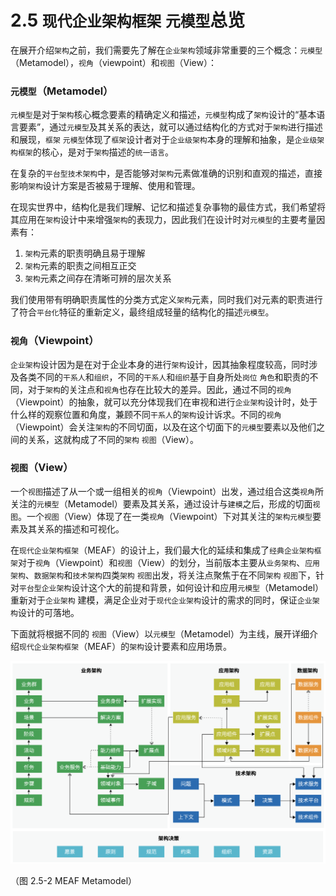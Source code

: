 # 2.5 `现代企业架构框架` `元模型`总览

在展开介绍`架构`之前，我们需要先了解在`企业架构`领域非常重要的三个概念：`元模型`（Metamodel），`视角`（viewpoint）和`视图`（View）：

### `元模型`（Metamodel）

`元模型`是对于`架构`核心概念要素的精确定义和描述，`元模型`构成了`架构`设计的“基本语言要素”，通过`元模型`及其关系的表达，就可以通过结构化的方式对于`架构`进行描述和展现，`框架` `元模型`体现了`框架`设计者对于`企业级架构`本身的理解和抽象，是`企业级架构框架`的核心，是对于`架构`描述的`统一语言`。

在复杂的`平台型技术架构`中，是否能够对`架构`元素做准确的识别和直观的描述，直接影响`架构`设计方案是否被易于理解、使用和管理。

在现实世界中，结构化是我们理解、记忆和描述复杂事物的最佳方式，我们希望将其应用在`架构`设计中来增强`架构`的表现力，因此我们在设计时对`元模型`的主要考量因素有：

1. `架构`元素的职责明确且易于理解
2. `架构`元素的职责之间相互正交
3. `架构`元素之间存在清晰可辨的层次关系

我们使用带有明确职责属性的分类方式定义`架构`元素，同时我们对元素的职责进行了符合`平台化`特征的重新定义，最终组成轻量的结构化的描述`元模型`。

### `视角`（Viewpoint）

`企业架构`设计因为是在对于企业本身的进行`架构`设计，因其抽象程度较高，同时涉及各类不同的`干系人`和`组织`，不同的`干系人`和`组织`基于自身所处`岗位` `角色`和职责的不同，对于`架构`的关注点和`视角`也存在比较大的差异。因此，通过不同的`视角`（Viewpoint）的抽象，就可以充分体现我们在审视和进行`企业架构`设计时，处于什么样的观察位置和角度，兼顾不同`干系人`的`架构`设计诉求。不同的`视角`（Viewpoint）会关注`架构`的不同切面，以及在这个切面下的`元模型`要素以及他们之间的关系，这就构成了不同的`架构` `视图`（View）。

### `视图`（View）

一个`视图`描述了从一个或一组相关的`视角`（Viewpoint）出发，通过组合这类`视角`所关注的`元模型`（Metamodel）要素及其关系，通过设计与`建模`之后，形成的切面`视图`。一个`视图`（View）体现了在一类`视角`（Viewpoint）下对其关注的`架构元模型`要素及其关系的描述和可视化。

在`现代企业架构框架`（MEAF）的设计上，我们最大化的延续和集成了`经典企业架构框架`对于`视角`（Viewpoint）和`视图`（View）的划分，当前版本主要从`业务架构`、`应用架构`、`数据架构`和`技术架构`四类`架构` `视图`出发，将关注点聚焦于在不同`架构` `视图`下，针对`平台型企业架构`设计这个大的前提和背景，如何设计和应用`元模型`（Metamodel）重新对于`企业架构` 建模，满足企业对于`现代企业架构`设计的需求的同时，保证`企业架构`设计的可落地。

下面就将根据不同的 `视图`（View）以`元模型`（Metamodel）为主线，展开详细介绍`现代企业架构框架`（MEAF）的`架构`设计要素和应用场景。

![图 2.5-2 MEAF Metamodel](../static/img-2.5-2-MEAF-metamodel.png)

（图 2.5-2 MEAF Metamodel）